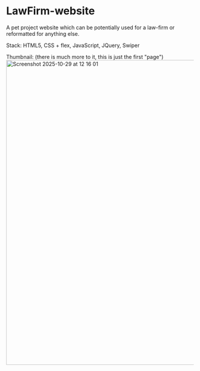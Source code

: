 # LawFirm-website
A pet project website which can be potentially used for a law-firm or reformatted for anything else. 

Stack:
HTML5, CSS + flex, JavaScript, JQuery, Swiper

Thumbnail: (there is much more to it, this is just the first "page")
<img width="1440" height="819" alt="Screenshot 2025-10-29 at 12 16 01" src="https://github.com/user-attachments/assets/c935d271-7d36-4798-9259-bd4d2dc317e6" />
